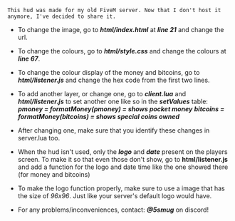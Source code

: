 ``This hud was made for my old FiveM server. Now that I don't host it anymore, I've decided to share it.``

- To change the image, go to ***html/index.html*** at ***line 21*** and change the url.
- To change the colours, go to ***html/style.css*** and change the colours at ***line 67***.
- To change the colour display of the money and bitcoins, go to ***html/listener.js*** and change the hex code from the first two lines.
- To add another layer, or change one, go to ***client.lua*** and ***html/listener.js*** to set another one like so in the ***setValues*** table:
***pmoney = formatMoney(pmoney) = shows pocket money***
***bitcoins = formatMoney(bitcoins) = shows special coins owned***
- After changing one, make sure that you identify these changes in server.lua too.

- When the hud isn't used, only the ***logo*** and ***date*** present on the players screen. To make it so that even those don't show, go to **html/listener.js** and add a function for the logo and date time like the one showed there (for money and bitcoins)
- To make the logo function properly, make sure to use a image that has the size of *96x96*. Just like your server's default logo would have.

- For any problems/inconveniences, contact: ***@5smug*** on discord!
